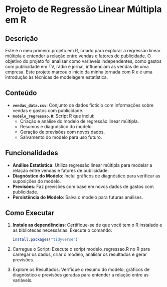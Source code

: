 # Projeto de Regressão Linear Múltipla em R

## Descrição

Este é o meu primeiro projeto em R, criado para explorar a regressão linear múltipla e entender a relação entre vendas e fatores de publicidade. O objetivo do projeto foi analisar como variáveis independentes, como gastos com publicidade em TV, rádio e jornal, influenciam as vendas de uma empresa. Este projeto marcou o início da minha jornada com R e é uma introdução às técnicas de modelagem estatística.

## Conteúdo

- **`vendas_data.csv`**: Conjunto de dados fictício com informações sobre vendas e gastos com publicidade.
- **`modelo_regressao.R`**: Script R que inclui:
  - Criação e análise do modelo de regressão linear múltipla.
  - Resumos e diagnóstico do modelo.
  - Geração de previsões com novos dados.
  - Salvamento do modelo para uso futuro.

## Funcionalidades

- **Análise Estatística**: Utiliza regressão linear múltipla para modelar a relação entre vendas e fatores de publicidade.
- **Diagnóstico do Modelo**: Inclui gráficos de diagnóstico para verificar as suposições do modelo.
- **Previsões**: Faz previsões com base em novos dados de gastos com publicidade.
- **Persistência do Modelo**: Salva o modelo para futuras análises.

## Como Executar

1. **Instale as dependências**: Certifique-se de que você tem o R instalado e as bibliotecas necessárias. Execute o comando:
   ```r
   install.packages("tidyverse")
   ````

2. Carregue o Script: Execute o script modelo_regressao.R no R para carregar os dados, criar o modelo, analisar os resultados e gerar previsões.

3. Explore os Resultados: Verifique o resumo do modelo, gráficos de diagnóstico e previsões geradas para entender a relação entre as variáveis.